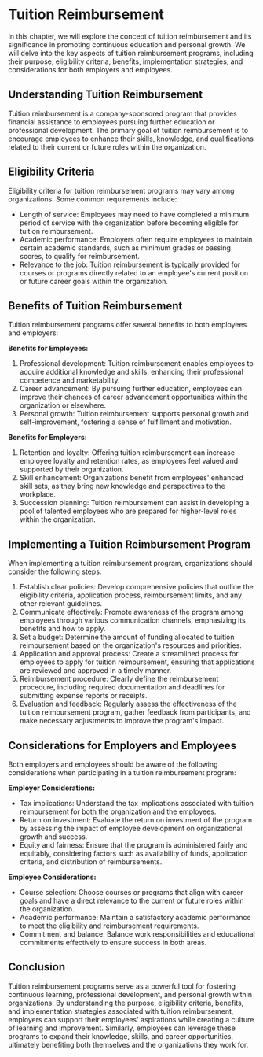 Tuition Reimbursement
==============================

In this chapter, we will explore the concept of tuition reimbursement and its significance in promoting continuous education and personal growth. We will delve into the key aspects of tuition reimbursement programs, including their purpose, eligibility criteria, benefits, implementation strategies, and considerations for both employers and employees.

**Understanding Tuition Reimbursement**
---------------------------------------

Tuition reimbursement is a company-sponsored program that provides financial assistance to employees pursuing further education or professional development. The primary goal of tuition reimbursement is to encourage employees to enhance their skills, knowledge, and qualifications related to their current or future roles within the organization.

**Eligibility Criteria**
------------------------

Eligibility criteria for tuition reimbursement programs may vary among organizations. Some common requirements include:

* Length of service: Employees may need to have completed a minimum period of service with the organization before becoming eligible for tuition reimbursement.
* Academic performance: Employers often require employees to maintain certain academic standards, such as minimum grades or passing scores, to qualify for reimbursement.
* Relevance to the job: Tuition reimbursement is typically provided for courses or programs directly related to an employee's current position or future career goals within the organization.

**Benefits of Tuition Reimbursement**
-------------------------------------

Tuition reimbursement programs offer several benefits to both employees and employers:

**Benefits for Employees:**

1. Professional development: Tuition reimbursement enables employees to acquire additional knowledge and skills, enhancing their professional competence and marketability.
2. Career advancement: By pursuing further education, employees can improve their chances of career advancement opportunities within the organization or elsewhere.
3. Personal growth: Tuition reimbursement supports personal growth and self-improvement, fostering a sense of fulfillment and motivation.

**Benefits for Employers:**

1. Retention and loyalty: Offering tuition reimbursement can increase employee loyalty and retention rates, as employees feel valued and supported by their organization.
2. Skill enhancement: Organizations benefit from employees' enhanced skill sets, as they bring new knowledge and perspectives to the workplace.
3. Succession planning: Tuition reimbursement can assist in developing a pool of talented employees who are prepared for higher-level roles within the organization.

**Implementing a Tuition Reimbursement Program**
------------------------------------------------

When implementing a tuition reimbursement program, organizations should consider the following steps:

1. Establish clear policies: Develop comprehensive policies that outline the eligibility criteria, application process, reimbursement limits, and any other relevant guidelines.
2. Communicate effectively: Promote awareness of the program among employees through various communication channels, emphasizing its benefits and how to apply.
3. Set a budget: Determine the amount of funding allocated to tuition reimbursement based on the organization's resources and priorities.
4. Application and approval process: Create a streamlined process for employees to apply for tuition reimbursement, ensuring that applications are reviewed and approved in a timely manner.
5. Reimbursement procedure: Clearly define the reimbursement procedure, including required documentation and deadlines for submitting expense reports or receipts.
6. Evaluation and feedback: Regularly assess the effectiveness of the tuition reimbursement program, gather feedback from participants, and make necessary adjustments to improve the program's impact.

**Considerations for Employers and Employees**
----------------------------------------------

Both employers and employees should be aware of the following considerations when participating in a tuition reimbursement program:

**Employer Considerations:**

* Tax implications: Understand the tax implications associated with tuition reimbursement for both the organization and the employees.
* Return on investment: Evaluate the return on investment of the program by assessing the impact of employee development on organizational growth and success.
* Equity and fairness: Ensure that the program is administered fairly and equitably, considering factors such as availability of funds, application criteria, and distribution of reimbursements.

**Employee Considerations:**

* Course selection: Choose courses or programs that align with career goals and have a direct relevance to the current or future roles within the organization.
* Academic performance: Maintain a satisfactory academic performance to meet the eligibility and reimbursement requirements.
* Commitment and balance: Balance work responsibilities and educational commitments effectively to ensure success in both areas.

**Conclusion**
--------------

Tuition reimbursement programs serve as a powerful tool for fostering continuous learning, professional development, and personal growth within organizations. By understanding the purpose, eligibility criteria, benefits, and implementation strategies associated with tuition reimbursement, employers can support their employees' aspirations while creating a culture of learning and improvement. Similarly, employees can leverage these programs to expand their knowledge, skills, and career opportunities, ultimately benefiting both themselves and the organizations they work for.
